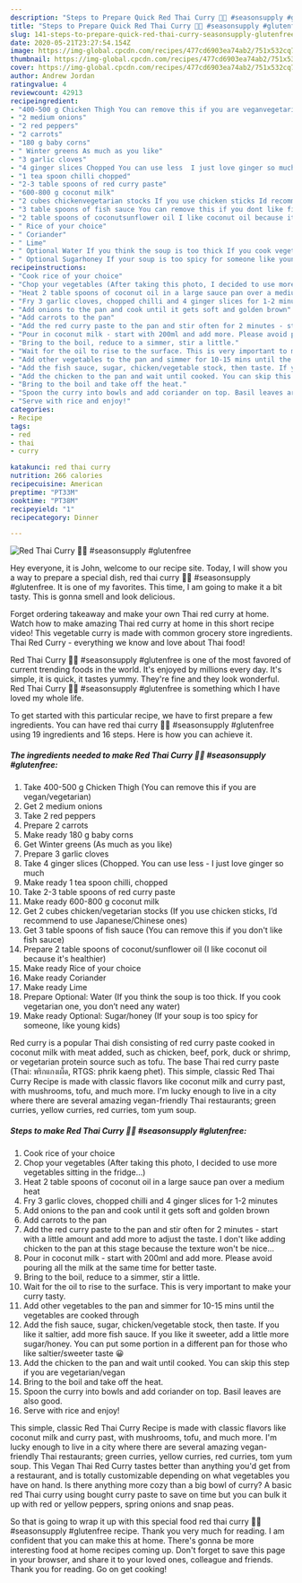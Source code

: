 ```yaml
---
description: "Steps to Prepare Quick Red Thai Curry 🌴🥥 #seasonsupply #glutenfree"
title: "Steps to Prepare Quick Red Thai Curry 🌴🥥 #seasonsupply #glutenfree"
slug: 141-steps-to-prepare-quick-red-thai-curry-seasonsupply-glutenfree
date: 2020-05-21T23:27:54.154Z
image: https://img-global.cpcdn.com/recipes/477cd6903ea74ab2/751x532cq70/red-thai-curry-🌴🥥-seasonsupply-glutenfree-recipe-main-photo.jpg
thumbnail: https://img-global.cpcdn.com/recipes/477cd6903ea74ab2/751x532cq70/red-thai-curry-🌴🥥-seasonsupply-glutenfree-recipe-main-photo.jpg
cover: https://img-global.cpcdn.com/recipes/477cd6903ea74ab2/751x532cq70/red-thai-curry-🌴🥥-seasonsupply-glutenfree-recipe-main-photo.jpg
author: Andrew Jordan
ratingvalue: 4
reviewcount: 42913
recipeingredient:
- "400-500 g Chicken Thigh You can remove this if you are veganvegetarian"
- "2 medium onions"
- "2 red peppers"
- "2 carrots"
- "180 g baby corns"
- " Winter greens As much as you like"
- "3 garlic cloves"
- "4 ginger slices Chopped You can use less  I just love ginger so much"
- "1 tea spoon chilli chopped"
- "2-3 table spoons of red curry paste"
- "600-800 g coconut milk"
- "2 cubes chickenvegetarian stocks If you use chicken sticks Id recommend to use JapaneseChinese ones"
- "3 table spoons of fish sauce You can remove this if you dont like fish sauce"
- "2 table spoons of coconutsunflower oil I like coconut oil because its healthier"
- " Rice of your choice"
- " Coriander"
- " Lime"
- " Optional Water If you think the soup is too thick If you cook vegetarian one you dont need any water"
- " Optional Sugarhoney If your soup is too spicy for someone like young kids"
recipeinstructions:
- "Cook rice of your choice"
- "Chop your vegetables (After taking this photo, I decided to use more vegetables sitting in the fridge...)"
- "Heat 2 table spoons of coconut oil in a large sauce pan over a medium heat"
- "Fry 3 garlic cloves, chopped chilli and 4 ginger slices for 1-2 minutes"
- "Add onions to the pan and cook until it gets soft and golden brown"
- "Add carrots to the pan"
- "Add the red curry paste to the pan and stir often for 2 minutes - start with a little amount and add more to adjust the taste. I don&#39;t like adding chicken to the pan at this stage because the texture won&#39;t be nice..."
- "Pour in coconut milk - start with 200ml and add more. Please avoid pouring all the milk at the same time for better taste."
- "Bring to the boil, reduce to a simmer, stir a little."
- "Wait for the oil to rise to the surface. This is very important to make your curry tasty."
- "Add other vegetables to the pan and simmer for 10-15 mins until the vegetables are cooked through"
- "Add the fish sauce, sugar, chicken/vegetable stock, then taste. If you like it saltier, add more fish sauce. If you like it sweeter, add a little more sugar/honey. You can put some portion in a different pan for those who like saltier/sweeter taste 😀"
- "Add the chicken to the pan and wait until cooked. You can skip this step if you are vegetarian/vegan"
- "Bring to the boil and take off the heat."
- "Spoon the curry into bowls and add coriander on top. Basil leaves are also good."
- "Serve with rice and enjoy!"
categories:
- Recipe
tags:
- red
- thai
- curry

katakunci: red thai curry 
nutrition: 266 calories
recipecuisine: American
preptime: "PT33M"
cooktime: "PT38M"
recipeyield: "1"
recipecategory: Dinner

---
```



![Red Thai Curry 🌴🥥 #seasonsupply #glutenfree](https://img-global.cpcdn.com/recipes/477cd6903ea74ab2/751x532cq70/red-thai-curry-🌴🥥-seasonsupply-glutenfree-recipe-main-photo.jpg)

Hey everyone, it is John, welcome to our recipe site. Today, I will show you a way to prepare a special dish, red thai curry 🌴🥥 #seasonsupply #glutenfree. It is one of my favorites. This time, I am going to make it a bit tasty. This is gonna smell and look delicious.

Forget ordering takeaway and make your own Thai red curry at home. Watch how to make amazing Thai red curry at home in this short recipe video! This vegetable curry is made with common grocery store ingredients. Thai Red Curry - everything we know and love about Thai food!

Red Thai Curry 🌴🥥 #seasonsupply #glutenfree is one of the most favored of current trending foods in the world. It's enjoyed by millions every day. It's simple, it is quick, it tastes yummy. They're fine and they look wonderful. Red Thai Curry 🌴🥥 #seasonsupply #glutenfree is something which I have loved my whole life.


To get started with this particular recipe, we have to first prepare a few ingredients. You can have red thai curry 🌴🥥 #seasonsupply #glutenfree using 19 ingredients and 16 steps. Here is how you can achieve it.

<!--inarticleads1-->

##### The ingredients needed to make Red Thai Curry 🌴🥥 #seasonsupply #glutenfree:

1. Take 400-500 g Chicken Thigh (You can remove this if you are vegan/vegetarian)
1. Get 2 medium onions
1. Take 2 red peppers
1. Prepare 2 carrots
1. Make ready 180 g baby corns
1. Get  Winter greens (As much as you like)
1. Prepare 3 garlic cloves
1. Take 4 ginger slices (Chopped. You can use less - I just love ginger so much
1. Make ready 1 tea spoon chilli, chopped
1. Take 2-3 table spoons of red curry paste
1. Make ready 600-800 g coconut milk
1. Get 2 cubes chicken/vegetarian stocks (If you use chicken sticks, I’d recommend to use Japanese/Chinese ones)
1. Get 3 table spoons of fish sauce (You can remove this if you don&#39;t like fish sauce)
1. Prepare 2 table spoons of coconut/sunflower oil (I like coconut oil because it&#39;s healthier)
1. Make ready  Rice of your choice
1. Make ready  Coriander
1. Make ready  Lime
1. Prepare  Optional: Water (If you think the soup is too thick. If you cook vegetarian one, you don’t need any water)
1. Make ready  Optional: Sugar/honey (If your soup is too spicy for someone, like young kids)


Red curry is a popular Thai dish consisting of red curry paste cooked in coconut milk with meat added, such as chicken, beef, pork, duck or shrimp, or vegetarian protein source such as tofu. The base Thai red curry paste (Thai: พริกแกงเผ็ด, RTGS: phrik kaeng phet). This simple, classic Red Thai Curry Recipe is made with classic flavors like coconut milk and curry past, with mushrooms, tofu, and much more. I&#39;m lucky enough to live in a city where there are several amazing vegan-friendly Thai restaurants; green curries, yellow curries, red curries, tom yum soup. 

<!--inarticleads2-->

##### Steps to make Red Thai Curry 🌴🥥 #seasonsupply #glutenfree:

1. Cook rice of your choice
1. Chop your vegetables (After taking this photo, I decided to use more vegetables sitting in the fridge...)
1. Heat 2 table spoons of coconut oil in a large sauce pan over a medium heat
1. Fry 3 garlic cloves, chopped chilli and 4 ginger slices for 1-2 minutes
1. Add onions to the pan and cook until it gets soft and golden brown
1. Add carrots to the pan
1. Add the red curry paste to the pan and stir often for 2 minutes - start with a little amount and add more to adjust the taste. I don&#39;t like adding chicken to the pan at this stage because the texture won&#39;t be nice...
1. Pour in coconut milk - start with 200ml and add more. Please avoid pouring all the milk at the same time for better taste.
1. Bring to the boil, reduce to a simmer, stir a little.
1. Wait for the oil to rise to the surface. This is very important to make your curry tasty.
1. Add other vegetables to the pan and simmer for 10-15 mins until the vegetables are cooked through
1. Add the fish sauce, sugar, chicken/vegetable stock, then taste. If you like it saltier, add more fish sauce. If you like it sweeter, add a little more sugar/honey. You can put some portion in a different pan for those who like saltier/sweeter taste 😀
1. Add the chicken to the pan and wait until cooked. You can skip this step if you are vegetarian/vegan
1. Bring to the boil and take off the heat.
1. Spoon the curry into bowls and add coriander on top. Basil leaves are also good.
1. Serve with rice and enjoy!


This simple, classic Red Thai Curry Recipe is made with classic flavors like coconut milk and curry past, with mushrooms, tofu, and much more. I&#39;m lucky enough to live in a city where there are several amazing vegan-friendly Thai restaurants; green curries, yellow curries, red curries, tom yum soup. This Vegan Thai Red Curry tastes better than anything you&#39;d get from a restaurant, and is totally customizable depending on what vegetables you have on hand. Is there anything more cozy than a big bowl of curry? A basic red Thai curry using bought curry paste to save on time but you can bulk it up with red or yellow peppers, spring onions and snap peas. 

So that is going to wrap it up with this special food red thai curry 🌴🥥 #seasonsupply #glutenfree recipe. Thank you very much for reading. I am confident that you can make this at home. There's gonna be more interesting food at home recipes coming up. Don't forget to save this page in your browser, and share it to your loved ones, colleague and friends. Thank you for reading. Go on get cooking!
